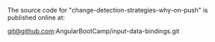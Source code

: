 The source code for "change-detection-strategies-why-on-push" is published online at:

git@github.com:AngularBootCamp/input-data-bindings.git
